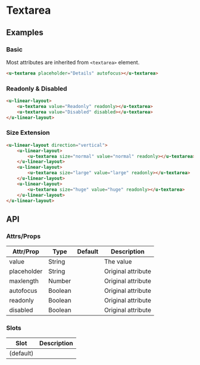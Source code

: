 # Textarea

## Examples
### Basic

Most attributes are inherited from `<textarea>` element.

``` html
<u-textarea placeholder="Details" autofocus></u-textarea>
```

### Readonly & Disabled

``` html
<u-linear-layout>
    <u-textarea value="Readonly" readonly></u-textarea>
    <u-textarea value="Disabled" disabled></u-textarea>
</u-linear-layout>
```
### Size Extension

```html
<u-linear-layout direction="vertical">
    <u-linear-layout>
        <u-textarea size="normal" value="normal" readonly></u-textarea>
    </u-linear-layout>
    <u-linear-layout>
        <u-textarea size="large" value="large" readonly></u-textarea>
    </u-linear-layout>
    <u-linear-layout>
        <u-textarea size="huge" value="huge" readonly></u-textarea>
    </u-linear-layout>
</u-linear-layout>
```

## API
### Attrs/Props

| Attr/Prop | Type | Default | Description |
| --------- | ---- | ------- | ----------- |
| value | String | | The value |
| placeholder | String | | Original attribute |
| maxlength | Number | | Original attribute |
| autofocus | Boolean | | Original attribute |
| readonly | Boolean | | Original attribute |
| disabled | Boolean | | Original attribute |

### Slots

| Slot | Description |
| ---- | ----------- |
| (default) | |
